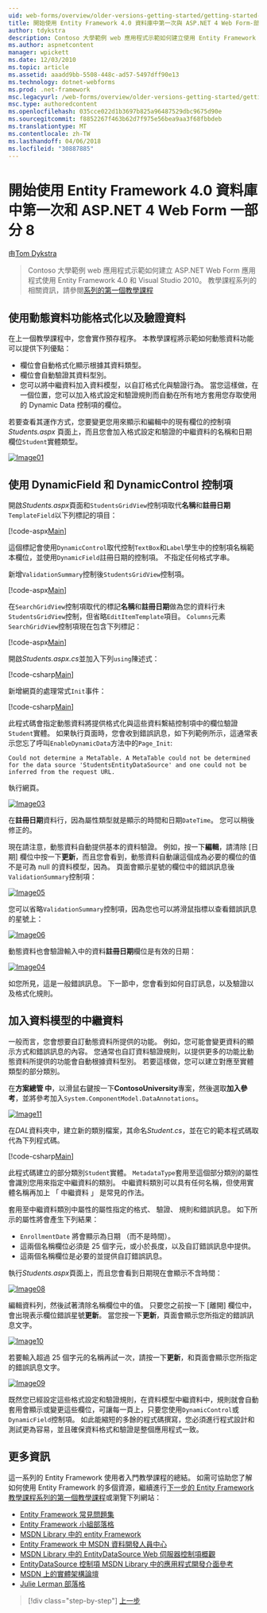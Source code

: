 ```yaml
---
uid: web-forms/overview/older-versions-getting-started/getting-started-with-ef/the-entity-framework-and-aspnet-getting-started-part-8
title: 開始使用 Entity Framework 4.0 資料庫中第一次與 ASP.NET 4 Web Form-部分 8 |Microsoft 文件
author: tdykstra
description: Contoso 大學範例 web 應用程式示範如何建立使用 Entity Framework 的 ASP.NET Web Form 應用程式。 範例應用程式是...
ms.author: aspnetcontent
manager: wpickett
ms.date: 12/03/2010
ms.topic: article
ms.assetid: aaadd9bb-5508-448c-ad57-5497dff90e13
ms.technology: dotnet-webforms
ms.prod: .net-framework
msc.legacyurl: /web-forms/overview/older-versions-getting-started/getting-started-with-ef/the-entity-framework-and-aspnet-getting-started-part-8
msc.type: authoredcontent
ms.openlocfilehash: 035cce022d1b3697b825a96487529dbc9675d90e
ms.sourcegitcommit: f8852267f463b62d7f975e56bea9aa3f68fbbdeb
ms.translationtype: MT
ms.contentlocale: zh-TW
ms.lasthandoff: 04/06/2018
ms.locfileid: "30887885"
---
```

<a name="getting-started-with-entity-framework-40-database-first-and-aspnet-4-web-forms---part-8"></a>開始使用 Entity Framework 4.0 資料庫中第一次和 ASP.NET 4 Web Form 一部分 8
====================
由[Tom Dykstra](https://github.com/tdykstra)

> Contoso 大學範例 web 應用程式示範如何建立 ASP.NET Web Form 應用程式使用 Entity Framework 4.0 和 Visual Studio 2010。 教學課程系列的相關資訊，請參閱[系列的第一個教學課程](the-entity-framework-and-aspnet-getting-started-part-1.md)


## <a name="using-dynamic-data-functionality-to-format-and-validate-data"></a>使用動態資料功能格式化以及驗證資料

在上一個教學課程中，您會實作預存程序。 本教學課程將示範如何動態資料功能可以提供下列優點：

- 欄位會自動格式化顯示根據其資料類型。
- 欄位會自動驗證其資料型別。
- 您可以將中繼資料加入資料模型，以自訂格式化與驗證行為。 當您這樣做，在一個位置，您可以加入格式設定和驗證規則而自動在所有地方套用您存取使用的 Dynamic Data 控制項的欄位。

若要查看其運作方式，您要變更您用來顯示和編輯中的現有欄位的控制項*Students.aspx*  頁面上，而且您會加入格式設定和驗證的中繼資料的名稱和日期欄位`Student`實體類型。

[![Image01](the-entity-framework-and-aspnet-getting-started-part-8/_static/image2.png)](the-entity-framework-and-aspnet-getting-started-part-8/_static/image1.png)

## <a name="using-dynamicfield-and-dynamiccontrol-controls"></a>使用 DynamicField 和 DynamicControl 控制項

開啟*Students.aspx*頁面和`StudentsGridView`控制項取代**名稱**和**註冊日期**`TemplateField`以下列標記的項目：

[!code-aspx[Main](the-entity-framework-and-aspnet-getting-started-part-8/samples/sample1.aspx)]

這個標記會使用`DynamicControl`取代控制`TextBox`和`Label`學生中的控制項名稱範本欄位，並使用`DynamicField`註冊日期的控制項。 不指定任何格式字串。

新增`ValidationSummary`控制後`StudentsGridView`控制項。

[!code-aspx[Main](the-entity-framework-and-aspnet-getting-started-part-8/samples/sample2.aspx)]

在`SearchGridView`控制項取代的標記**名稱**和**註冊日期**做為您的資料行未`StudentsGridView`控制，但省略`EditItemTemplate`項目。 `Columns`元素`SearchGridView`控制項現在包含下列標記：

[!code-aspx[Main](the-entity-framework-and-aspnet-getting-started-part-8/samples/sample3.aspx)]

開啟*Students.aspx.cs*並加入下列`using`陳述式：

[!code-csharp[Main](the-entity-framework-and-aspnet-getting-started-part-8/samples/sample4.cs)]

新增網頁的處理常式`Init`事件：

[!code-csharp[Main](the-entity-framework-and-aspnet-getting-started-part-8/samples/sample5.cs)]

此程式碼會指定動態資料將提供格式化與這些資料繫結控制項中的欄位驗證`Student`實體。 如果執行頁面時，您會收到錯誤訊息，如下列範例所示，這通常表示您忘了呼叫`EnableDynamicData`方法中的`Page_Init`:

`Could not determine a MetaTable. A MetaTable could not be determined for the data source 'StudentsEntityDataSource' and one could not be inferred from the request URL.`

執行網頁。

[![Image03](the-entity-framework-and-aspnet-getting-started-part-8/_static/image4.png)](the-entity-framework-and-aspnet-getting-started-part-8/_static/image3.png)

在**註冊日期**資料行，因為屬性類型就是顯示的時間和日期`DateTime`。 您可以稍後修正的。

現在請注意，動態資料自動提供基本的資料驗證。 例如，按一下**編輯**，請清除 [日期] 欄位中按一下**更新**，而且您會看到，動態資料自動讓這個成為必要的欄位的值不是可為 null 的資料模型，因為。 頁面會顯示星號的欄位中的錯誤訊息後`ValidationSummary`控制項：

[![Image05](the-entity-framework-and-aspnet-getting-started-part-8/_static/image6.png)](the-entity-framework-and-aspnet-getting-started-part-8/_static/image5.png)

您可以省略`ValidationSummary`控制項，因為您也可以將滑鼠指標以查看錯誤訊息的星號上：

[![Image06](the-entity-framework-and-aspnet-getting-started-part-8/_static/image8.png)](the-entity-framework-and-aspnet-getting-started-part-8/_static/image7.png)

動態資料也會驗證輸入中的資料**註冊日期**欄位是有效的日期：

[![Image04](the-entity-framework-and-aspnet-getting-started-part-8/_static/image10.png)](the-entity-framework-and-aspnet-getting-started-part-8/_static/image9.png)

如您所見，這是一般錯誤訊息。 下一節中，您會看到如何自訂訊息，以及驗證以及格式化規則。

## <a name="adding-metadata-to-the-data-model"></a>加入資料模型的中繼資料

一般而言，您會想要自訂動態資料所提供的功能。 例如，您可能會變更資料的顯示方式和錯誤訊息的內容。 您通常也自訂資料驗證規則，以提供更多的功能比動態資料所提供的功能會自動根據資料型別。 若要這樣做，您可以建立對應至實體類型的部分類別。

在**方案總管 中**，以滑鼠右鍵按一下**ContosoUniversity**專案，然後選取**加入參考**，並將參考加入`System.ComponentModel.DataAnnotations`。

[![Image11](the-entity-framework-and-aspnet-getting-started-part-8/_static/image12.png)](the-entity-framework-and-aspnet-getting-started-part-8/_static/image11.png)

在*DAL*資料夾中，建立新的類別檔案，其命名*Student.cs*，並在它的範本程式碼取代為下列程式碼。

[!code-csharp[Main](the-entity-framework-and-aspnet-getting-started-part-8/samples/sample6.cs)]

此程式碼建立的部分類別`Student`實體。 `MetadataType`套用至這個部分類別的屬性會識別您用來指定中繼資料的類別。 中繼資料類別可以具有任何名稱，但使用實體名稱再加上 「 中繼資料 」 是常見的作法。

套用至中繼資料類別中屬性的屬性指定的格式、 驗證、 規則和錯誤訊息。 如下所示的屬性將會產生下列結果：

- `EnrollmentDate` 將會顯示為日期 （而不是時間）。
- 這兩個名稱欄位必須是 25 個字元，或小於長度，以及自訂錯誤訊息中提供。
- 這兩個名稱欄位是必要的並提供自訂錯誤訊息。

執行*Students.aspx*頁面上，而且您會看到日期現在會顯示不含時間：

[![Image08](the-entity-framework-and-aspnet-getting-started-part-8/_static/image14.png)](the-entity-framework-and-aspnet-getting-started-part-8/_static/image13.png)

編輯資料列，然後試著清除名稱欄位中的值。 只要您之前按一下 [離開] 欄位中，會出現表示欄位錯誤星號**更新**。 當您按一下**更新**，頁面會顯示您所指定的錯誤訊息文字。

[![Image10](the-entity-framework-and-aspnet-getting-started-part-8/_static/image16.png)](the-entity-framework-and-aspnet-getting-started-part-8/_static/image15.png)

若要輸入超過 25 個字元的名稱再試一次，請按一下**更新**，和頁面會顯示您所指定的錯誤訊息文字。

[![Image09](the-entity-framework-and-aspnet-getting-started-part-8/_static/image18.png)](the-entity-framework-and-aspnet-getting-started-part-8/_static/image17.png)

既然您已經設定這些格式設定和驗證規則，在資料模型中繼資料中，規則就會自動套用會顯示或變更這些欄位，可讓每一頁上，只要您使用`DynamicControl`或`DynamicField`控制項。 如此能縮短的多餘的程式碼撰寫，您必須進行程式設計和測試更為容易，並且確保資料格式和驗證是整個應用程式一致。

## <a name="more-information"></a>更多資訊

這一系列的 Entity Framework 使用者入門教學課程的總結。 如需可協助您了解如何使用 Entity Framework 的多個資源，繼續進行[下一步的 Entity Framework 教學課程系列的第一個教學課程](../continuing-with-ef/using-the-entity-framework-and-the-objectdatasource-control-part-1-getting-started.md)或瀏覽下列網站：

- [Entity Framework 常見問題集](http://www.ef-faq.org/introduction.html)
- [Entity Framework 小組部落格](https://blogs.msdn.com/b/adonet/)
- [MSDN Library 中的 entity Framework](https://msdn.microsoft.com/library/bb399572.aspx)
- [Entity Framework 中 MSDN 資料開發人員中心](https://msdn.microsoft.com/data/ef.aspx)
- [MSDN Library 中的 EntityDataSource Web 伺服器控制項概觀](https://msdn.microsoft.com/library/cc488502.aspx)
- [EntityDataSource 控制項 MSDN Library 中的應用程式開發介面參考](https://msdn.microsoft.com/library/system.web.ui.webcontrols.entitydatasource.aspx)
- [MSDN 上的實體架構論壇](https://social.msdn.microsoft.com/forums/adodotnetentityframework/)
- [Julie Lerman 部落格](http://thedatafarm.com/blog/)

> [!div class="step-by-step"]
> [上一步](the-entity-framework-and-aspnet-getting-started-part-7.md)
